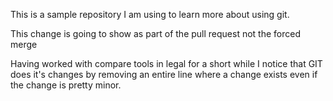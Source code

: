 This is a sample repository I am using to learn more about using git. 

This change is going to show as part of the pull request not the forced merge

Having worked with compare tools in legal for a short while I notice that GIT does it's changes by removing an entire line where a change exists even if the change is pretty minor.
